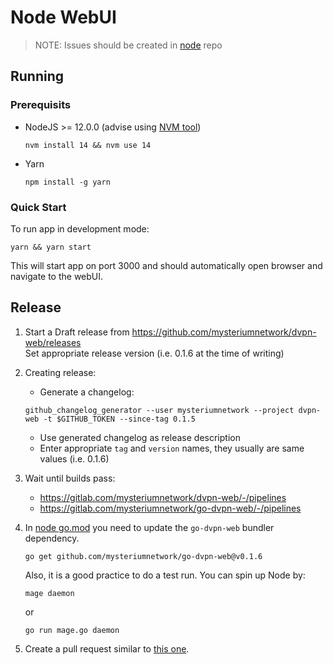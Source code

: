# Node WebUI

> NOTE: Issues should be created in [node](https://github.com/mysteriumnetwork/node/issues) repo

## Running

### Prerequisits
  - NodeJS >= 12.0.0 (advise using [NVM tool](https://github.com/nvm-sh/nvm))
    ```shell
    nvm install 14 && nvm use 14
    ```
  - Yarn 
    ```shell 
    npm install -g yarn
    ```

### Quick Start
To run app in development mode:
```shell
yarn && yarn start
```
This will start app on port 3000 and should automatically open browser and navigate to the webUI.

## Release

1. Start a Draft release from https://github.com/mysteriumnetwork/dvpn-web/releases  
Set appropriate release version (i.e. 0.1.6 at the time of writing)

2. Creating release:
    * Generate a changelog: 
   ```shell
   github_changelog_generator --user mysteriumnetwork --project dvpn-web -t $GITHUB_TOKEN --since-tag 0.1.5
   ```
    * Use generated changelog as release description
    * Enter appropriate `tag` and `version` names, they usually are same values (i.e. 0.1.6) 
  
3. Wait until builds pass:  
    - https://gitlab.com/mysteriumnetwork/dvpn-web/-/pipelines
    - https://gitlab.com/mysteriumnetwork/go-dvpn-web/-/pipelines

4. In [node go.mod](https://github.com/mysteriumnetwork/node/blob/master/go.mod) you need to update the `go-dvpn-web` bundler dependency. 
    ```shell
    go get github.com/mysteriumnetwork/go-dvpn-web@v0.1.6
    ```
    
    Also, it is a good practice to do a test run. You can spin up Node by:  
    ```shell
    mage daemon
    ```
    
    or 
    
    ```shell
    go run mage.go daemon
    ```

5. Create a pull request similar to [this one](https://github.com/mysteriumnetwork/node/pull/2720). 

